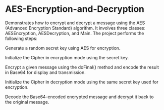 # AES-Encryption-and-Decryption
Demonstrates how to encrypt and decrypt a message using the AES (Advanced Encryption Standard) algorithm. It involves three classes: AESEncryption, AESDecryption, and Main. The project performs the following steps:

Generate a random secret key using AES for encryption.

Initialize the Cipher in encryption mode using the secret key.

Encrypt a given message using the doFinal() method and encode the result in Base64 for display and transmission.

Initialize the Cipher in decryption mode using the same secret key used for encryption.

Decode the Base64-encoded encrypted message and decrypt it back to the original message.


